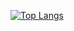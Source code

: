[![Top Langs](https://github-readme-stats.vercel.app/api/top-langs/?username=skyrossm&layout=compact&theme=dark)](https://github.com/anuraghazra/github-readme-stats)
